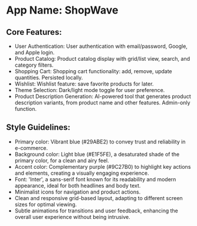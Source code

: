 # **App Name**: ShopWave

## Core Features:

- User Authentication: User authentication with email/password, Google, and Apple login.
- Product Catalog: Product catalog display with grid/list view, search, and category filters.
- Shopping Cart: Shopping cart functionality: add, remove, update quantities. Persisted locally.
- Wishlist: Wishlist feature: save favorite products for later.
- Theme Selection: Dark/light mode toggle for user preference.
- Product Description Generation: AI-powered tool that generates product description variants, from product name and other features. Admin-only function.

## Style Guidelines:

- Primary color: Vibrant blue (#29ABE2) to convey trust and reliability in e-commerce.
- Background color: Light blue (#E1F5FE), a desaturated shade of the primary color, for a clean and airy feel.
- Accent color: Complementary purple (#9C27B0) to highlight key actions and elements, creating a visually engaging experience.
- Font: 'Inter', a sans-serif font known for its readability and modern appearance, ideal for both headlines and body text.
- Minimalist icons for navigation and product actions.
- Clean and responsive grid-based layout, adapting to different screen sizes for optimal viewing.
- Subtle animations for transitions and user feedback, enhancing the overall user experience without being intrusive.
